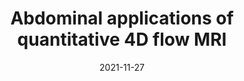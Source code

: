 ---
title: "Abdominal applications of quantitative 4D flow MRI"
collection: publications
permalink: /publication/2021-11-27-abd
date: 2021-11-27
venue: 'Abdominal Radiology'
paperurl: 'http://academicpages.github.io/files/abd_4Dflow_review.pdf'
link: https://pubmed.ncbi.nlm.nih.gov/34837521/
code: 
github: 
citation: 'Oechtering, T. H., <b>Roberts, G. S.</b>, Panagiotopoulos, N., Wieben, O., Roldan-Alzate, A., and Reeder, S. B. (2021). &quot;Abdominal applications of quantitative 4D flow MRI&quot;. <i>Abdom Radiol</i>. doi:10.1007/s00261-021-03352-ww'
---